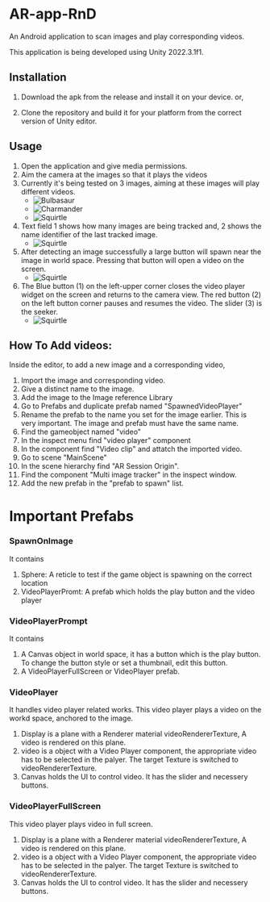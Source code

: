 # AR-app-RnD
An Android application to scan images and play corresponding videos. 

This application is being developed using Unity 2022.3.1f1.

## Installation

1. Download the apk from the release and install it on your device.
or,

2. Clone the repository and build it for your platform from the correct version of Unity editor.

    
## Usage

1. Open the application and give media permissions.
2. Aim the camera at the images so that it plays the videos
3. Currently it's being tested on 3 images, aiming at these images will play different videos.
    * ![Bulbasaur](https://github.com/DrinkingWater64/AR-app-RnD/blob/master/Assets/Images/bulba.jpg)
    * ![Charmander](https://github.com/DrinkingWater64/AR-app-RnD/blob/master/Assets/Images/charmander.png)
    * ![Squirtle](https://github.com/DrinkingWater64/AR-app-RnD/blob/master/Assets/Images/squirtle.png)
4. Text field 1 shows how many images are being tracked and, 2 shows the name identifier of the last tracked image.
    * ![Squirtle](https://github.com/DrinkingWater64/AR-app-RnD/blob/master/gitmedias/usage1.jpg)
5. After detecting an image successfully a large button will spawn near the image in world space. Pressing that button will open a video on the screen.
    * ![Squirtle](https://github.com/DrinkingWater64/AR-app-RnD/blob/master/gitmedias/usage3.jpg)
6. The Blue button (1) on the left-upper corner closes the video player widget on the screen and returns to the camera view. The red button (2) on the left button corner pauses and resumes the video. The slider (3) is the seeker. 
    * ![Squirtle](https://github.com/DrinkingWater64/AR-app-RnD/blob/master/gitmedias/usage4.jpg)

## How To Add videos:
Inside the editor, to add a new image and a corresponding video,
1. Import the image and corresponding video.
2. Give a distinct name to the image.
3. Add the image to the Image reference Library
4. Go to Prefabs and duplicate prefab named "SpawnedVideoPlayer"
5. Rename the prefab to the name you set for the image earlier. This is very important. The image and prefab must have the same name.
6. Find the gameobject named "video"
7. In the inspect menu find "video player" component
8. In the component find "Video clip" and attatch the imported video.
9. Go to scene "MainScene"
10. In the scene hierarchy find "AR Session Origin".
11. Find the component "Multi image tracker" in the inspect window.
12. Add the new prefab in the "prefab to spawn" list.

# Important Prefabs
### SpawnOnImage
It contains 
1. Sphere: A reticle to test if the game object is spawning on the correct location
2. VideoPlayerPromt: A prefab which holds the play button and the video player
### VideoPlayerPrompt
It contains
1. A Canvas object in world space, it has a button which is the play button. To change the button style or set a thumbnail, edit this button.
2. A VideoPlayerFullScreen or VideoPlayer prefab.
### VideoPlayer
It handles video player related works. This video player plays a video on the workd space, anchored to the image.
1. Display is a plane with a Renderer material videoRendererTexture, A video is rendered on this plane.
11. video is a object with a Video Player component, the appropriate video has to be selected in the palyer. The target Texture is switched to videoRendererTexture.
2. Canvas holds the UI to control video. It has the slider and necessery buttons.

### VideoPlayerFullScreen
This video player plays video in full screen.
1. Display is a plane with a Renderer material videoRendererTexture, A video is rendered on this plane.
11. video is a object with a Video Player component, the appropriate video has to be selected in the palyer. The target Texture is switched to videoRendererTexture.
2. Canvas holds the UI to control video. It has the slider and necessery buttons.
